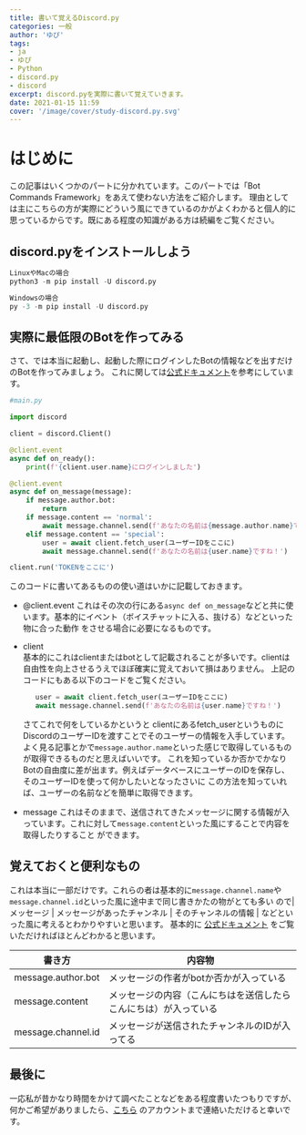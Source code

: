 ```yaml
---
title: 書いて覚えるDiscord.py
categories: 一般
author: 'ゆぴ'
tags:
- ja
- ゆぴ
- Python
- discord.py
- discord
excerpt: discord.pyを実際に書いて覚えていきます。
date: 2021-01-15 11:59
cover: '/image/cover/study-discord.py.svg'
---
```


<!-- toc -->

# はじめに

この記事はいくつかのパートに分かれています。このパートでは「Bot Commands Framework」をあえて使わない方法をご紹介します。
理由としては主にこちらの方が実際にどういう風にできているのかがよくわかると個人的に思っているからです。既にある程度の知識がある方は続編をご覧ください。

## discord.pyをインストールしよう

```python
LinuxやMacの場合
python3 -m pip install -U discord.py

Windowsの場合
py -3 -m pip install -U discord.py
```

## 実際に最低限のBotを作ってみる

さて、では本当に起動し、起動した際にログインしたBotの情報などを出すだけのBotを作ってみましょう。
これに関しては[公式ドキュメント](https://discordpy.readthedocs.io/ja/latest/intro.html)を参考にしています。

```python
#main.py

import discord

client = discord.Client()

@client.event
async def on_ready():
    print(f'{client.user.name}にログインしました')

@client.event
async def on_message(message):
    if message.author.bot:
        return
    if message.content == 'normal':
        await message.channel.send(f'あなたの名前は{message.author.name}ですね！')
    elif message.content == 'special':
        user = await client.fetch_user(ユーザーIDをここに)
        await message.channel.send(f'あなたの名前は{user.name}ですね！')

client.run('TOKENをここに')

```

このコードに書いてあるものの使い道はいかに記載しておきます。
- @client.event
  これはその次の行にある`async def on_message`などと共に使います。基本的にイベント（ボイスチャットに入る、抜ける）などといった物に合った動作
  をさせる場合に必要になるものです。

- client  
  基本的にこれはclientまたはbotとして記載されることが多いです。clientは自由性を向上させるうえでほぼ確実に覚えておいて損はありません。
  上記のコードにもある以下のコードをご覧ください。
  ```python
     user = await client.fetch_user(ユーザーIDをここに)
     await message.channel.send(f'あなたの名前は{user.name}ですね！')
  ```
  さてこれで何をしているかというと clientにあるfetch_userというものにDiscordのユーザーIDを渡すことでそのユーザーの情報を入手しています。
  よく見る記事とかで`message.author.name`といった感じで取得しているものが取得できるものだと思えばいいです。
  これを知っているか否かでかなりBotの自由度に差が出ます。例えばデータベースにユーザーのIDを保存し、そのユーザーIDを使って何かしたいとなったさいに
  この方法を知っていれば、ユーザーの名前などを簡単に取得できます。
  
- message
  これはそのままで、送信されてきたメッセージに関する情報が入っています。これに対して`message.content`といった風にすることで内容を取得したりすること
  ができます。
  
## 覚えておくと便利なもの
これは本当に一部だけです。これらの者は基本的に`message.channel.name`や`message.channel.id`といった風に途中まで同じ書きかたの物がとても多い
ので| メッセージ | メッセージがあったチャンネル | そのチャンネルの情報 | などといった風に考えるとわかりやすいと思います。
基本的に [公式ドキュメント](https://discordpy.readthedocs.io/ja/latest/api.html) をご覧いただければほとんどわかると思います。

|書き方|内容物|
|---|---|
|message.author.bot|メッセージの作者がbotか否かが入っている|
|message.content|メッセージの内容（こんにちはを送信したらこんにちは）が入っている|
|message.channel.id|メッセージが送信されたチャンネルのIDが入ってる|


## 最後に

一応私が昔かなり時間をかけて調べたことなどをある程度書いたつもりですが、何かご希望がありましたら、[こちら](https://ne.akarinext.org/yupix) 
のアカウントまで連絡いただけると幸いです。